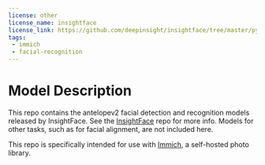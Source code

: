 ```yaml
---
license: other
license_name: insightface
license_link: https://github.com/deepinsight/insightface/tree/master/python-package#license
tags:
 - immich
 - facial-recognition
---
```

# Model Description

This repo contains the antelopev2 facial detection and recognition models released by InsightFace. See the [InsightFace](https://github.com/deepinsight/insightface/tree/master) repo for more info.
Models for other tasks, such as for facial alignment, are not included here.

This repo is specifically intended for use with [Immich](https://immich.app/), a self-hosted photo library.
